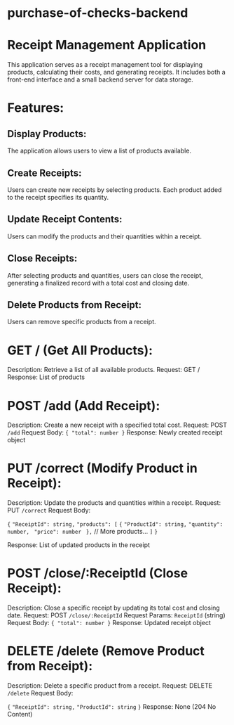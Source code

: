 # purchase-of-checks-backend

# Receipt Management Application

This application serves as a receipt management tool for displaying products, calculating their costs, and generating receipts. It includes both a front-end interface and a small backend server for data storage.

# Features:

## Display Products:

The application allows users to view a list of products available.

## Create Receipts:

Users can create new receipts by selecting products. Each product added to the receipt specifies its quantity.

## Update Receipt Contents:

Users can modify the products and their quantities within a receipt.

## Close Receipts:

After selecting products and quantities, users can close the receipt, generating a finalized record with a total cost and closing date.

## Delete Products from Receipt:

Users can remove specific products from a receipt.

# GET / (Get All Products):

Description: Retrieve a list of all available products.
Request: GET /
Response: List of products

# POST /add (Add Receipt):

Description: Create a new receipt with a specified total cost.
Request: POST `/add`
Request Body: `{ "total": number }`
Response: Newly created receipt object

# PUT /correct (Modify Product in Receipt):

Description: Update the products and quantities within a receipt.
Request: PUT `/correct`
Request Body:

`{`
`"ReceiptId": string,`
`"products": [`
`{`
`"ProductId": string,`
`"quantity": number,`
` "price": number`
` },`
// More products...
`]`
`}`

Response: List of updated products in the receipt

# POST /close/:ReceiptId (Close Receipt):

Description: Close a specific receipt by updating its total cost and closing date.
Request: POST `/close/:ReceiptId`
Request Params: `ReceiptId` (string)
Request Body: `{ "total": number }`
Response: Updated receipt object

# DELETE /delete (Remove Product from Receipt):

Description: Delete a specific product from a receipt.
Request: DELETE `/delete`
Request Body:

`{`
`"ReceiptId": string,`
`"ProductId": string`
`}`
Response: None (204 No Content)
